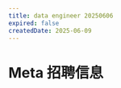 ```yaml
---
title: data engineer 20250606
expired: false
createdDate: 2025-06-09
---
```


# Meta 招聘信息

<JobPostingTable job-posting-json-path="meta/data/data-engineer-20250606.json" />
